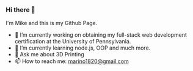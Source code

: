 ### Hi there 👋

I'm Mike and this is my Github Page.

- 🔭 I’m currently working on obtaining my full-stack web development certification at the University of Pennsylvania.
- 🌱 I’m currently learning node.js, OOP and much more.
- 💬 Ask me about 3D Printing
- 📫 How to reach me: marino1820@gmail.com


